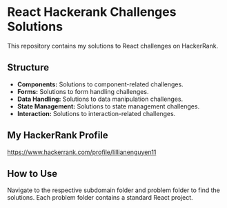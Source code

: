 # React Hackerank Challenges Solutions

This repository contains my solutions to React challenges on HackerRank.

## Structure

* **Components:** Solutions to component-related challenges.
* **Forms:** Solutions to form handling challenges.
* **Data Handling:** Solutions to data manipulation challenges.
* **State Management:** Solutions to state management challenges.
* **Interaction:** Solutions to interaction-related challenges.

## My HackerRank Profile

https://www.hackerrank.com/profile/lillianenguyen11

## How to Use

Navigate to the respective subdomain folder and problem folder to find the solutions. Each problem folder contains a standard React project.
